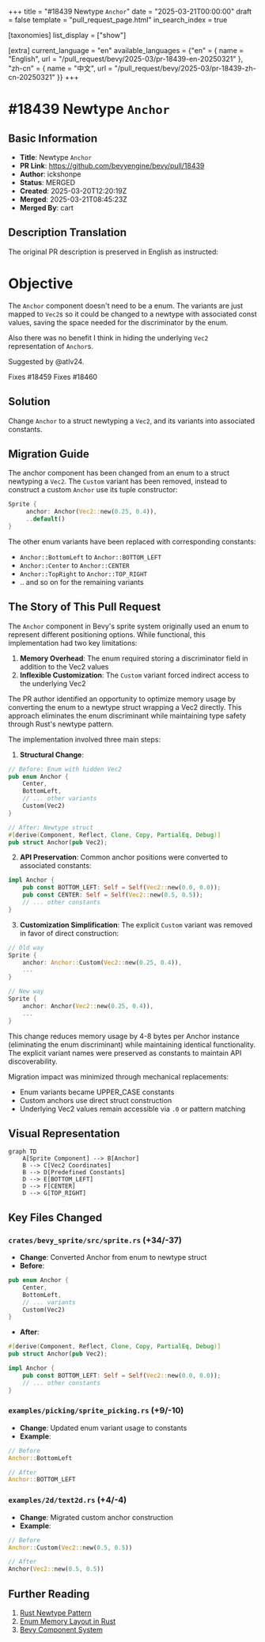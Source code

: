 +++
title = "#18439 Newtype `Anchor`"
date = "2025-03-21T00:00:00"
draft = false
template = "pull_request_page.html"
in_search_index = true

[taxonomies]
list_display = ["show"]

[extra]
current_language = "en"
available_languages = {"en" = { name = "English", url = "/pull_request/bevy/2025-03/pr-18439-en-20250321" }, "zh-cn" = { name = "中文", url = "/pull_request/bevy/2025-03/pr-18439-zh-cn-20250321" }}
+++

# #18439 Newtype `Anchor`

## Basic Information
- **Title**: Newtype `Anchor`
- **PR Link**: https://github.com/bevyengine/bevy/pull/18439
- **Author**: ickshonpe
- **Status**: MERGED
- **Created**: 2025-03-20T12:20:19Z
- **Merged**: 2025-03-21T08:45:23Z
- **Merged By**: cart

## Description Translation
The original PR description is preserved in English as instructed:

# Objective

The `Anchor` component doesn't need to be a enum. The variants are just mapped to `Vec2`s so it could be changed to a newtype with associated const values, saving the space needed for the discriminator by the enum.

Also there was no benefit I think in hiding the underlying `Vec2` representation of `Anchor`s.

Suggested by @atlv24.

Fixes #18459
Fixes #18460

## Solution

Change `Anchor` to a struct newtyping a `Vec2`, and its variants into associated constants.

## Migration Guide

The anchor component has been changed from an enum to a struct newtyping a `Vec2`. The `Custom` variant has been removed, instead to construct a custom `Anchor` use its tuple constructor:
```rust
Sprite {
     anchor: Anchor(Vec2::new(0.25, 0.4)),
     ..default()
}
```
The other enum variants have been replaced with corresponding constants:
* `Anchor::BottomLeft` to `Anchor::BOTTOM_LEFT`
* `Anchor::Center` to `Anchor::CENTER`
* `Anchor::TopRight` to `Anchor::TOP_RIGHT`
* .. and so on for the remaining variants

## The Story of This Pull Request

The `Anchor` component in Bevy's sprite system originally used an enum to represent different positioning options. While functional, this implementation had two key limitations:

1. **Memory Overhead**: The enum required storing a discriminator field in addition to the Vec2 values
2. **Inflexible Customization**: The `Custom` variant forced indirect access to the underlying Vec2

The PR author identified an opportunity to optimize memory usage by converting the enum to a newtype struct wrapping a Vec2 directly. This approach eliminates the enum discriminant while maintaining type safety through Rust's newtype pattern.

The implementation involved three main steps:

1. **Structural Change**:
```rust
// Before: Enum with hidden Vec2
pub enum Anchor {
    Center,
    BottomLeft,
    // ... other variants
    Custom(Vec2)
}

// After: Newtype struct
#[derive(Component, Reflect, Clone, Copy, PartialEq, Debug)]
pub struct Anchor(pub Vec2);
```

2. **API Preservation**:
Common anchor positions were converted to associated constants:
```rust
impl Anchor {
    pub const BOTTOM_LEFT: Self = Self(Vec2::new(0.0, 0.0));
    pub const CENTER: Self = Self(Vec2::new(0.5, 0.5));
    // ... other constants
}
```

3. **Customization Simplification**:
The explicit `Custom` variant was removed in favor of direct construction:
```rust
// Old way
Sprite {
    anchor: Anchor::Custom(Vec2::new(0.25, 0.4)),
    ...
}

// New way
Sprite {
    anchor: Anchor(Vec2::new(0.25, 0.4)),
    ...
}
```

This change reduces memory usage by 4-8 bytes per Anchor instance (eliminating the enum discriminant) while maintaining identical functionality. The explicit variant names were preserved as constants to maintain API discoverability.

Migration impact was minimized through mechanical replacements:
- Enum variants became UPPER_CASE constants
- Custom anchors use direct struct construction
- Underlying Vec2 values remain accessible via `.0` or pattern matching

## Visual Representation

```mermaid
graph TD
    A[Sprite Component] --> B[Anchor]
    B --> C[Vec2 Coordinates]
    B --> D[Predefined Constants]
    D --> E[BOTTOM_LEFT]
    D --> F[CENTER]
    D --> G[TOP_RIGHT]
```

## Key Files Changed

### `crates/bevy_sprite/src/sprite.rs` (+34/-37)
- **Change**: Converted Anchor from enum to newtype struct
- **Before**:
```rust
pub enum Anchor {
    Center,
    BottomLeft,
    // ... variants
    Custom(Vec2)
}
```
- **After**:
```rust
#[derive(Component, Reflect, Clone, Copy, PartialEq, Debug)]
pub struct Anchor(pub Vec2);

impl Anchor {
    pub const BOTTOM_LEFT: Self = Self(Vec2::new(0.0, 0.0));
    // ... other constants
}
```

### `examples/picking/sprite_picking.rs` (+9/-10)
- **Change**: Updated enum variant usage to constants
- **Example**:
```rust
// Before
Anchor::BottomLeft

// After 
Anchor::BOTTOM_LEFT
```

### `examples/2d/text2d.rs` (+4/-4)
- **Change**: Migrated custom anchor construction
- **Example**:
```rust
// Before
Anchor::Custom(Vec2::new(0.5, 0.5))

// After
Anchor(Vec2::new(0.5, 0.5))
```

## Further Reading
1. [Rust Newtype Pattern](https://doc.rust-lang.org/rust-by-example/generics/new_types.html)
2. [Enum Memory Layout in Rust](https://doc.rust-lang.org/reference/type-layout.html)
3. [Bevy Component System](https://bevyengine.org/learn/book/getting-started/components/)
